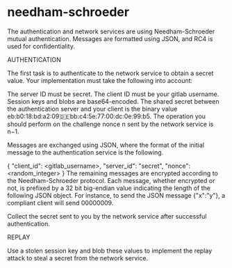 needham-schroeder
=================
The authentication and network services are using Needham-Schroeder mutual authentication. 
Messages are formatted using JSON, and RC4 is used for confidentiality. 

AUTHENTICATION

The first task is to authenticate to the network service to obtain a secret value. Your implementation must take the following into account:

The server ID must be secret.
The client ID must be your gitlab username.
Session keys and blobs are base64-encoded.
The shared secret between the authentication server and your client is the binary value eb:b0:18:bd:a2:09:de:bb:c4:5e:77:00:dc:0e:99:b5.
The operation you should perform on the challenge nonce n sent by the network service is n−1.

Messages are exchanged using JSON, where the format of the initial message to the authentication service is the following.

{
    "client_id": <gitlab_username>,
    "server_id": "secret",
    "nonce": <random_integer>
}
The remaining messages are encrypted according to the Needham-Schroeder protocol. Each message, whether encrypted or not,
is prefixed by a 32 bit big-endian value indicating the length of the following JSON object. For instance, to send the JSON message 
{"x":"y"}, a compliant client will send 00000009<message>.

Collect the secret sent to you by the network service after successful authentication.

REPLAY

Use a stolen session key and blob these values to implement the replay attack to steal a secret from the network service.